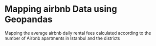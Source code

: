 # Mapping airbnb Data using Geopandas

Mapping the average airbnb daily rental fees calculated according to the number of Airbnb apartments in Istanbul and the districts
